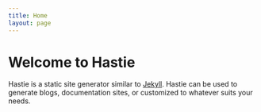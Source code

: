 ```yaml
---
title: Home
layout: page
---
```


# Welcome to Hastie

Hastie is a static site generator similar to [Jekyll](https://github.com/mojombo/jekyll). Hastie can be used to generate blogs, documentation sites, or customized to whatever suits your needs. 


